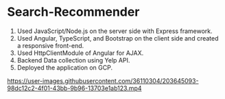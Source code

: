 # Search-Recommender

1. Used JavaScript/Node.js on the server side with Express framework.
2. Used Angular, TypeScript, and Bootstrap on the client side and created a responsive front-end.
3. Used HttpClientModule of Angular for AJAX.
4. Backend Data collection using Yelp API.
5. Deployed the application on GCP.

https://user-images.githubusercontent.com/36110304/203645093-98dc12c2-4f01-43bb-9b96-13703e1ab123.mp4
